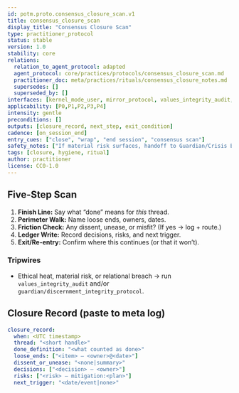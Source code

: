 ```yaml
---
id: potm.proto.consensus_closure_scan.v1
title: consensus_closure_scan
display_title: "Consensus Closure Scan"
type: practitioner_protocol
status: stable
version: 1.0
stability: core
relations:
  relation_to_agent_protocol: adapted
  agent_protocol: core/practices/protocols/consensus_closure_scan.md
  practitioner_doc: meta/practices/rituals/consensus_closure_notes.md
  supersedes: []
  superseded_by: []
interfaces: [kernel_mode_user, mirror_protocol, values_integrity_audit, meta_log_layer]
applicability: [P0,P1,P2,P3,P4]
intensity: gentle
preconditions: []
outputs: [closure_record, next_step, exit_condition]
cadence: [on_session_end]
entry_cues: ["close", "wrap", "end session", "consensus scan"]
safety_notes: ["If material risk surfaces, handoff to Guardian/Crisis Escalation."]
tags: [closure, hygiene, ritual]
author: practitioner
license: CC0-1.0
---
```


## Five-Step Scan
1) **Finish Line:** Say what “done” means for *this* thread.  
2) **Perimeter Walk:** Name loose ends, owners, dates.  
3) **Friction Check:** Any dissent, unease, or misfit? (If yes → log + route.)  
4) **Ledger Write:** Record decisions, risks, and next trigger.  
5) **Exit/Re-entry:** Confirm where this continues (or that it won’t).

### Tripwires
- Ethical heat, material risk, or relational breach → run `values_integrity_audit` and/or `guardian/discernment_integrity_protocol`.

## Closure Record (paste to meta log)
```yaml
closure_record:
  when: <UTC timestamp>
  thread: "<short handle>"
  done_definition: "<what counted as done>"
  loose_ends: ["<item> — <owner>@<date>"]
  dissent_or_unease: "<none|summary>"
  decisions: ["<decision> — <owner>"]
  risks: ["<risk> — mitigation:<plan>"]
  next_trigger: "<date/event|none>"
